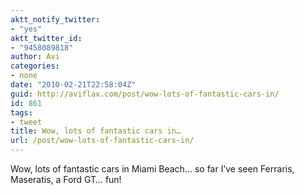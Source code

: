 ```yaml
---
aktt_notify_twitter:
- "yes"
aktt_twitter_id:
- "9458089818"
author: Avi
categories:
- none
date: "2010-02-21T22:58:04Z"
guid: http://aviflax.com/post/wow-lots-of-fantastic-cars-in/
id: 861
tags:
- tweet
title: Wow, lots of fantastic cars in…
url: /post/wow-lots-of-fantastic-cars-in/
---
```

Wow, lots of fantastic cars in Miami Beach… so far I&#8217;ve seen Ferraris, Maseratis, a Ford GT… fun!